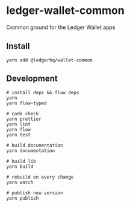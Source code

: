 # ledger-wallet-common

Common ground for the Ledger Wallet apps

## Install

```
yarn add @ledgerhq/wallet-common
```

## Development

```
# install deps && flow deps
yarn
yarn flow-typed

# code check
yarn prettier
yarn lint
yarn flow
yarn test

# build documentation
yarn documentation

# build lib
yarn build

# rebuild on every change
yarn watch

# publish new version
yarn publish
```
